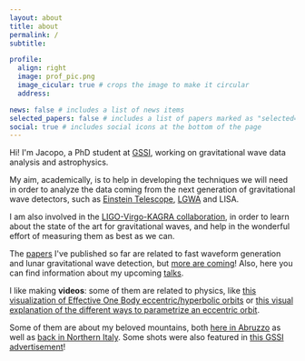 ```yaml
---
layout: about
title: about
permalink: /
subtitle:

profile:
  align: right
  image: prof_pic.png
  image_cicular: true # crops the image to make it circular
  address:

news: false # includes a list of news items
selected_papers: false # includes a list of papers marked as "selected={true}"
social: true # includes social icons at the bottom of the page
---
```


Hi! I'm Jacopo, a PhD student at [GSSI](http://www.gssi.it/people/students/students-physics/item/15633-tissino-jacopo), working on gravitational wave data analysis and astrophysics.

My aim, academically, is to help in developing the techniques we will need in order to analyze the data coming from
the next generation of gravitational wave detectors, such as [Einstein Telescope](/projects/ET), [LGWA](/projects/LGWA) and LISA.

I am also involved in the [LIGO-Virgo-KAGRA collaboration](/projects/Virgo), in order to learn about the state of the art for gravitational waves, and help in the wonderful effort of measuring them as best as we can.

The [papers](/publications) I've published so far are related to fast waveform generation and lunar gravitational wave detection, but [more are coming](/projects)!
Also, here you can find information about my upcoming [talks](/talks).

I like making **videos**: some of them are related to physics, like [this visualization of Effective One Body eccentric/hyperbolic orbits](https://www.youtube.com/watch?v=xRF-Gc0voik) or [this visual explanation of the different ways to parametrize an eccentric orbit](https://www.youtube.com/watch?v=Mr9t7SLo0I0).

Some of them are about my beloved mountains, both [here in Abruzzo](https://www.youtube.com/watch?v=ncHrPkNhl6Y) as well as [back in Northern Italy](https://www.youtube.com/watch?v=PfVHq-Rr2GY).
Some shots were also featured in [this GSSI advertisement](https://www.youtube.com/watch?v=XhupJeXXv8Y)!

<!-- Put your address / P.O. box / other info right below your picture. You can also disable any these elements by editing `profile` property of the YAML header of your `_pages/about.md`. Edit `_bibliography/papers.bib` and Jekyll will render your [publications page](/al-folio/publications/) automatically. -->

<!-- Link to your social media connections, too. This theme is set up to use [Font Awesome icons](http://fortawesome.github.io/Font-Awesome/) and [Academicons](https://jpswalsh.github.io/academicons/), like the ones below. Add your Facebook, Twitter, LinkedIn, Google Scholar, or just disable all of them. -->
